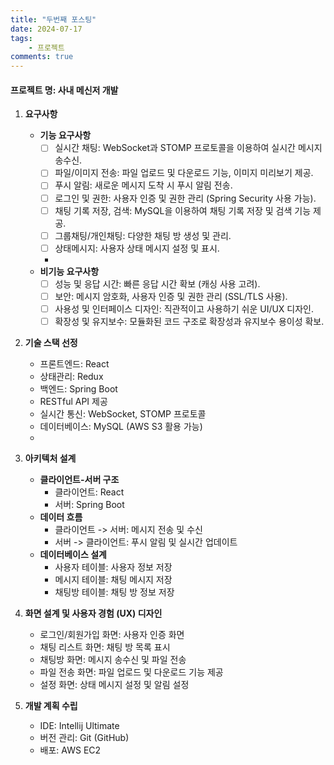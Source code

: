```yaml
---
title: "두번째 포스팅"
date: 2024-07-17
tags: 
    - 프로젝트
comments: true
---
```


#### 프로젝트 명: 사내 메신저 개발

1. **요구사항**
    - **기능 요구사항**
        - [ ] 실시간 채팅: WebSocket과 STOMP 프로토콜을 이용하여 실시간 메시지 송수신.
        - [ ] 파일/이미지 전송: 파일 업로드 및 다운로드 기능, 이미지 미리보기 제공.
        - [ ] 푸시 알림: 새로운 메시지 도착 시 푸시 알림 전송.
        - [ ] 로그인 및 권한: 사용자 인증 및 권한 관리 (Spring Security 사용 가능).
        - [ ] 채팅 기록 저장, 검색: MySQL을 이용하여 채팅 기록 저장 및 검색 기능 제공.
        - [ ] 그룹채팅/개인채팅: 다양한 채팅 방 생성 및 관리.
        - [ ] 상태메시지: 사용자 상태 메시지 설정 및 표시.
        -
    - **비기능 요구사항**
        - [ ] 성능 및 응답 시간: 빠른 응답 시간 확보 (캐싱 사용 고려).
        - [ ] 보안: 메시지 암호화, 사용자 인증 및 권한 관리 (SSL/TLS 사용).
        - [ ] 사용성 및 인터페이스 디자인: 직관적이고 사용하기 쉬운 UI/UX 디자인.
        - [ ] 확장성 및 유지보수: 모듈화된 코드 구조로 확장성과 유지보수 용이성 확보.

2. **기술 스택 선정**
    - 프론트엔드: React
    - 상태관리: Redux
    - 백엔드: Spring Boot
    - RESTful API 제공
    - 실시간 통신: WebSocket, STOMP 프로토콜
    - 데이터베이스: MySQL (AWS S3 활용 가능)
    -
3. **아키텍처 설계**
    - **클라이언트-서버 구조**
        - 클라이언트: React
        - 서버: Spring Boot
    - **데이터 흐름**
        - 클라이언트 -> 서버: 메시지 전송 및 수신
        - 서버 -> 클라이언트: 푸시 알림 및 실시간 업데이트
    - **데이터베이스 설계**
        - 사용자 테이블: 사용자 정보 저장
        - 메시지 테이블: 채팅 메시지 저장
        - 채팅방 테이블: 채팅 방 정보 저장

4. **화면 설계 및 사용자 경험 (UX) 디자인**
    - 로그인/회원가입 화면: 사용자 인증 화면
    - 채팅 리스트 화면: 채팅 방 목록 표시
    - 채팅방 화면: 메시지 송수신 및 파일 전송
    - 파일 전송 화면: 파일 업로드 및 다운로드 기능 제공
    - 설정 화면: 상태 메시지 설정 및 알림 설정
1. **개발 계획 수립**
    - IDE: Intellij Ultimate
    - 버전 관리: Git (GitHub)
    - 배포: AWS EC2

